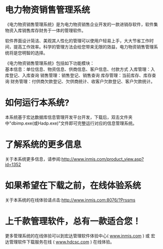 # 电力物资销售管理系统

《电力物资销售管理系统》是为电力物资销售企业开发的一款进销存软件，软件集物资入库销售库存财务于一体的管理软件。

软件界面设计简洁、美观其人性化的管理可以使用户轻易上手，大大节省工作时间，提高工作效率。科学的管理方法会给您带来无限的效益，电力物资销售管理系统将是您明智的选择。 

《电力物资销售管理系统》包括如下功能模块：   
基本信息：单位信息、物资信息、供商信息、客户信息、付款方式 入库管理：入库登记、入库查询 销售管理：销售登记、销售查询 库存管理：当前库存、库存查询 财务管理：付供商欠款登记、欠供商统计、收客户欠款登记、客户欠款统计。

# 如何运行本系统?

本系统基于宏达数据库信息管理开发平台开发，下载后，双击文件夹中"dbimp.exe(或Hadp.exe)"文件即可完整运行对应的信息管理系统。

# 了解系统的更多信息

关于本系统更多信息，请参阅:http://www.inmis.com/product_view.asp?id=1352

# 如果希望在下载之前，在线体验系统

关于本系统的在线体验请点击:http://www.inmis.com:8076/?Prssms

# 上千款管理软件，总有一款适合您！

更多管理系统的在线体验可以到宏达管理软件体验中心( www.inmis.com ) 或 宏达管理软件下载服务在线 ( www.hdcsc.com ) 在线体验。

